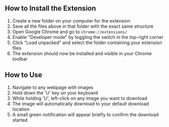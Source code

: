 ## How to Install the Extension

1. Create a new folder on your computer for the extension
2. Save all the files above in that folder with the exact same structure
3. Open Google Chrome and go to `chrome://extensions/`
4. Enable "Developer mode" by toggling the switch in the top-right corner
5. Click "Load unpacked" and select the folder containing your extension files
6. The extension should now be installed and visible in your Chrome toolbar


## How to Use

1. Navigate to any webpage with images
2. Hold down the 'U' key on your keyboard
3. While holding 'U', left-click on any image you want to download
4. The image will automatically download to your default download location
5. A small green notification will appear briefly to confirm the download started
